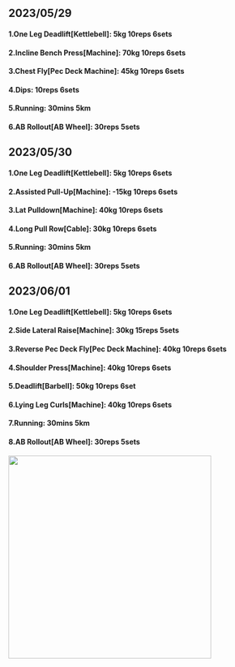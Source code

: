 ## 2023/05/29
#### 1.One Leg Deadlift\[Kettlebell\]: 5kg 10reps 6sets
#### 2.Incline Bench Press\[Machine\]: 70kg 10reps 6sets
#### 3.Chest Fly\[Pec Deck Machine\]: 45kg 10reps 6sets
#### 4.Dips: 10reps 6sets
#### 5.Running: 30mins 5km
#### 6.AB Rollout\[AB Wheel\]: 30reps 5sets

## 2023/05/30
#### 1.One Leg Deadlift\[Kettlebell\]: 5kg 10reps 6sets
#### 2.Assisted Pull-Up\[Machine\]: -15kg 10reps 6sets
#### 3.Lat Pulldown\[Machine\]: 40kg 10reps 6sets
#### 4.Long Pull Row\[Cable\]: 30kg 10reps 6sets
#### 5.Running: 30mins 5km
#### 6.AB Rollout\[AB Wheel\]: 30reps 5sets

## 2023/06/01
#### 1.One Leg Deadlift\[Kettlebell\]: 5kg 10reps 6sets
#### 2.Side Lateral Raise\[Machine\]: 30kg 15reps 5sets
#### 3.Reverse Pec Deck Fly\[Pec Deck Machine\]: 40kg 10reps 6sets
#### 4.Shoulder Press\[Machine\]: 40kg 10reps 6sets
#### 5.Deadlift\[Barbell\]: 50kg 10reps 6set
#### 6.Lying Leg Curls\[Machine\]: 40kg 10reps 6sets
#### 7.Running: 30mins 5km
#### 8.AB Rollout\[AB Wheel\]: 30reps 5sets

<img src='../_resources/__091.png' width='400px' />
